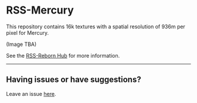 # RSS-Mercury
This repository contains 16k textures with a spatial resolution of 936m per pixel for Mercury.

(Image TBA)

See the [RSS-Reborn Hub](https://github.com/RSS-Reborn/RSS-Reborn) for more information.


---
## Having issues or have suggestions?
Leave an issue [here](https://github.com/RSS-Reborn/RSS-Reborn/issues).
